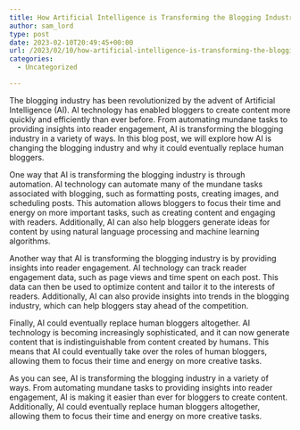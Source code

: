 ```yaml
---
title: How Artificial Intelligence is Transforming the Blogging Industry
author: sam_lord
type: post
date: 2023-02-10T20:49:45+00:00
url: /2023/02/10/how-artificial-intelligence-is-transforming-the-blogging-industry/
categories:
  - Uncategorized

---
```

The blogging industry has been revolutionized by the advent of Artificial Intelligence (AI). AI technology has enabled bloggers to create content more quickly and efficiently than ever before. From automating mundane tasks to providing insights into reader engagement, AI is transforming the blogging industry in a variety of ways. In this blog post, we will explore how AI is changing the blogging industry and why it could eventually replace human bloggers.

One way that AI is transforming the blogging industry is through automation. AI technology can automate many of the mundane tasks associated with blogging, such as formatting posts, creating images, and scheduling posts. This automation allows bloggers to focus their time and energy on more important tasks, such as creating content and engaging with readers. Additionally, AI can also help bloggers generate ideas for content by using natural language processing and machine learning algorithms.

Another way that AI is transforming the blogging industry is by providing insights into reader engagement. AI technology can track reader engagement data, such as page views and time spent on each post. This data can then be used to optimize content and tailor it to the interests of readers. Additionally, AI can also provide insights into trends in the blogging industry, which can help bloggers stay ahead of the competition.

Finally, AI could eventually replace human bloggers altogether. AI technology is becoming increasingly sophisticated, and it can now generate content that is indistinguishable from content created by humans. This means that AI could eventually take over the roles of human bloggers, allowing them to focus their time and energy on more creative tasks.

As you can see, AI is transforming the blogging industry in a variety of ways. From automating mundane tasks to providing insights into reader engagement, AI is making it easier than ever for bloggers to create content. Additionally, AI could eventually replace human bloggers altogether, allowing them to focus their time and energy on more creative tasks.